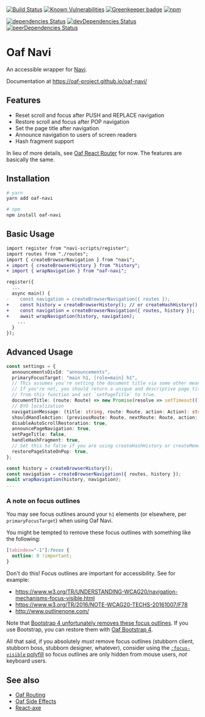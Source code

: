 [![Build Status](https://travis-ci.org/oaf-project/oaf-navi.svg?branch=master)](https://travis-ci.org/oaf-project/oaf-navi)
[![Known Vulnerabilities](https://snyk.io/test/github/oaf-project/oaf-navi/badge.svg?targetFile=package.json)](https://snyk.io/test/github/oaf-project/oaf-navi?targetFile=package.json)
[![Greenkeeper badge](https://badges.greenkeeper.io/oaf-project/oaf-navi.svg)](https://greenkeeper.io/)
[![npm](https://img.shields.io/npm/v/oaf-navi.svg)](https://www.npmjs.com/package/oaf-navi)

[![dependencies Status](https://david-dm.org/oaf-project/oaf-navi/status.svg)](https://david-dm.org/oaf-project/oaf-navi)
[![devDependencies Status](https://david-dm.org/oaf-project/oaf-navi/dev-status.svg)](https://david-dm.org/oaf-project/oaf-navi?type=dev)
[![peerDependencies Status](https://david-dm.org/oaf-project/oaf-navi/peer-status.svg)](https://david-dm.org/oaf-project/oaf-navi?type=peer)

# Oaf Navi
An accessible wrapper for [Navi](https://github.com/frontarm/navi).

Documentation at https://oaf-project.github.io/oaf-navi/

## Features

* Reset scroll and focus after PUSH and REPLACE navigation
* Restore scroll and focus after POP navigation
* Set the page title after navigation
* Announce navigation to users of screen readers
* Hash fragment support

In lieu of more details, see [Oaf React Router](https://github.com/oaf-project/oaf-react-router/blob/master/README.md#features) for now. The features are basically the same.

## Installation

```sh
# yarn
yarn add oaf-navi

# npm
npm install oaf-navi
```

## Basic Usage

```diff
import register from "navi-scripts/register";
import routes from "./routes";
import { createBrowserNavigation } from "navi";
+ import { createBrowserHistory } from "history";
+ import { wrapNavigation } from "oaf-navi";

register({
  ...
  async main() {
-    const navigation = createBrowserNavigation({ routes });
+    const history = createBrowserHistory(); // or createHashHistory()
+    const navigation = createBrowserNavigation({ routes, history });
+    await wrapNavigation(history, navigation);
    ...
  }
});
```

## Advanced Usage

```typescript
const settings = {
  announcementsDivId: "announcements",
  primaryFocusTarget: "main h1, [role=main] h1",
  // This assumes you're setting the document title via some other means (e.g. React Helmet).
  // If you're not, you should return a unique and descriptive page title for each page
  // from this function and set `setPageTitle` to true.
  documentTitle: (route: Route) => new Promise(resolve => setTimeout(() => resolve(document.title))),
  // BYO localization
  navigationMessage: (title: string, route: Route, action: Action): string => `Navigated to ${title}.`,
  shouldHandleAction: (previousRoute: Route, nextRoute: Route, action: Action) => true,
  disableAutoScrollRestoration: true,
  announcePageNavigation: true,
  setPageTitle: false,
  handleHashFragment: true,
  // Set this to false if you are using createHashHistory or createMemoryHistory.
  restorePageStateOnPop: true,
};

const history = createBrowserHistory();
const navigation = createBrowserNavigation({ routes, history });
await wrapNavigation(history, navigation);
...
```

### A note on focus outlines
You may see focus outlines around your `h1` elements (or elsewhere, per `primaryFocusTarget`) when using Oaf Navi.

You might be tempted to remove these focus outlines with something like the following:
```css
[tabindex="-1"]:focus {
  outline: 0 !important;
}
```

Don't do this! Focus outlines are important for accessibility. See for example:

* https://www.w3.org/TR/UNDERSTANDING-WCAG20/navigation-mechanisms-focus-visible.html
* https://www.w3.org/TR/2016/NOTE-WCAG20-TECHS-20161007/F78
* http://www.outlinenone.com/

Note that [Bootstrap 4 unfortunately removes these focus outlines](https://github.com/twbs/bootstrap/issues/28425). If you use Bootstrap, you can restore them with [Oaf Bootstrap 4](https://github.com/oaf-project/oaf-bootstrap-4).

All that said, if you absolutely _must_ remove focus outlines (stubborn client, stubborn boss, stubborn designer, whatever), consider using the [`:focus-visible` polyfill](https://github.com/WICG/focus-visible) so focus outlines are only hidden from mouse users, _not_ keyboard users.

## See also
* [Oaf Routing](https://github.com/oaf-project/oaf-routing)
* [Oaf Side Effects](https://github.com/oaf-project/oaf-side-effects)
* [React-axe](https://github.com/dequelabs/react-axe)
